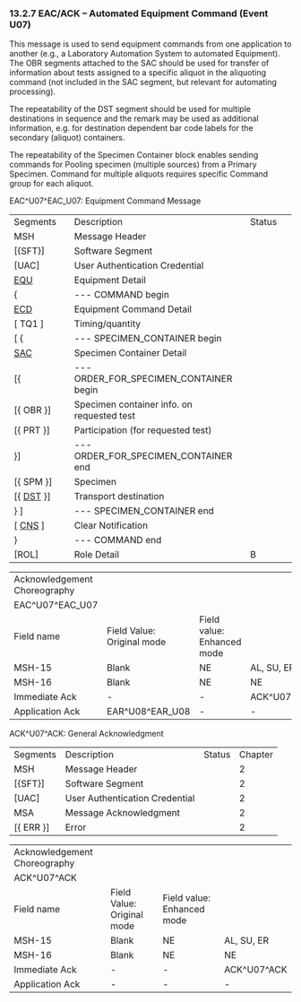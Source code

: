 ### 13.2.7 EAC/ACK – Automated Equipment Command (Event U07)

This message is used to send equipment commands from one application to another (e.g., a Laboratory Automation System to automated Equipment). The OBR segments attached to the SAC should be used for transfer of information about tests assigned to a specific aliquot in the aliquoting command (not included in the SAC segment, but relevant for automating processing).

The repeatability of the DST segment should be used for multiple destinations in sequence and the remark may be used as additional information, e.g. for destination dependent bar code labels for the secondary (aliquot) containers.

The repeatability of the Specimen Container block enables sending commands for Pooling specimen (multiple sources) from a Primary Specimen. Command for multiple aliquots requires specific Command group for each aliquot.

EAC^U07^EAC_U07: Equipment Command Message

|     |     |     |     |     |     |     |     |
| --- | --- | --- | --- | --- | --- | --- | --- |
| Segments |  | Description |  | Status |  | Chapter |  |
| MSH |  | Message Header |  |  |  | 2 |  |
| [\{SFT}] |  | Software Segment |  |  |  | 2 |  |
| [UAC] |  | User Authentication Credential |  |  |  | 2 |  |
| [EQU](#EQU) |  | Equipment Detail |  |  |  | 13 |  |
| \{ |  | --- COMMAND begin |  |  |  |  |  |
| [ECD](#ECD) |  | Equipment Command Detail |  |  |  | 13 |  |
| [ TQ1 ] |  | Timing/quantity |  |  |  | 4 |  |
| [ \{ |  | --- SPECIMEN_CONTAINER begin |  |  |  |  |  |
| [SAC](#SAC) |  | Specimen Container Detail |  |  |  | 13 |  |
| [\{ |  | ---ORDER_FOR_SPECIMEN_CONTAINER begin |  |  |  |  |  |
| [\{ OBR }] |  | Specimen container info. on requested test |  |  |  | 4 |  |
| [\{ PRT }] |  | Participation (for requested test) |  |  |  | 7 |  |
| }] |  | ---ORDER_FOR_SPECIMEN_CONTAINER end |  |  |  |  |  |
| [\{ SPM }] |  | Specimen |  |  |  | 7 |  |
| [\{ [DST](#dst-transport-destination-segment) }] |  | Transport destination |  |  |  | 13 |  |
| } ] |  | --- SPECIMEN_CONTAINER end |  |  |  |  |  |
| [ [CNS](#CNS) ] |  | Clear Notification |  |  |  | 13 |  |
| } |  | --- COMMAND end |  |  |  |  |  |
| [ROL] |  | Role Detail |  | B |  | 12 |  |

|     |     |     |     |     |     |
| --- | --- | --- | --- | --- | --- |
| Acknowledgement Choreography |  |  |  |  |  |
| EAC^U07^EAC_U07 |  |  |  |  |  |
| Field name | Field Value: Original mode | Field value: Enhanced mode |  |  |  |
| MSH-15 | Blank | NE | AL, SU, ER | NE | AL, SU, ER |
| MSH-16 | Blank | NE | NE | AL, SU, ER | AL, SU, ER |
| Immediate Ack | - | - | ACK^U07^ACK | - | ACK^U07^ACK |
| Application Ack | EAR^U08^EAR_U08 | - | - | EAR^U08^EAR_U08 | EAR^U08^EAR_U08 |

ACK^U07^ACK: General Acknowledgment

|     |     |     |     |
| --- | --- | --- | --- |
| Segments | Description | Status | Chapter |
| MSH | Message Header |  | 2 |
| [\{SFT}] | Software Segment |  | 2 |
| [UAC] | User Authentication Credential |  | 2 |
| MSA | Message Acknowledgment |  | 2 |
| [\{ ERR }] | Error |  | 2 |

|     |     |     |     |
| --- | --- | --- | --- |
| Acknowledgement Choreography |  |  |  |
| ACK^U07^ACK |  |  |  |
| Field name | Field Value: Original mode | Field value: Enhanced mode |  |
| MSH-15 | Blank | NE | AL, SU, ER |
| MSH-16 | Blank | NE | NE |
| Immediate Ack | - | - | ACK^U07^ACK |
| Application Ack | - | - | - |

